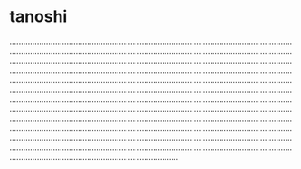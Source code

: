 # tanoshi

..........................................................................................................................................................................................................................................................................................................................................................................................................................................................................................................................................................................................................................................................................................................................................................................................................................................................................................................................................................................................................................................................................................................................................................................................................................................................................................................................................................................................................................................................................................................................................................................................................................